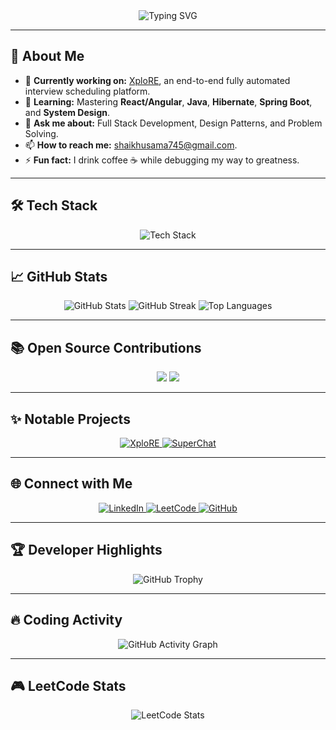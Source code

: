 <div align="center">
  <img src="https://readme-typing-svg.herokuapp.com?font=Fira+Code&weight=600&size=25&pause=1000&color=F7931A&background=FFFFFF00&center=true&vCenter=true&width=435&lines=Hi+there+%F0%9F%91%8B%2C+I'm+Osama+Shaikh!;Full+Stack+Developer+%7C+Open+Source+Contributor;Building+scalable+and+efficient+apps!+%F0%9F%92%BB" alt="Typing SVG" />
</div>

---

## 🚀 About Me

- 🔭 **Currently working on:** [XploRE](https://github.com/usamashaikh13/Xplore_Frontend), an end-to-end fully automated interview scheduling platform.  
- 🌱 **Learning:** Mastering **React/Angular**, **Java**, **Hibernate**, **Spring Boot**, and **System Design**.  
- 💬 **Ask me about:** Full Stack Development, Design Patterns, and Problem Solving.  
- 📫 **How to reach me:** [shaikhusama745@gmail.com](mailto:shaikhusama745@gmail.com).  
- ⚡ **Fun fact:** I drink coffee ☕ while debugging my way to greatness.  

---

## 🛠️ Tech Stack
<p align="center">
  <img src="https://skillicons.dev/icons?i=javascript,typescript,react,nextjs,nodejs,express,mongodb,postgres,python,java,angular,html,css,bootstrap,tailwind,docker,kubernetes,aws" alt="Tech Stack" />
</p>

---

## 📈 GitHub Stats
<div align="center">
  <img src="https://github-readme-stats.vercel.app/api?username=usamashaikh13&show_icons=true&theme=tokyonight&count_private=true" alt="GitHub Stats" />
  <img src="https://github-readme-streak-stats.herokuapp.com/?user=usamashaikh13&theme=tokyonight" alt="GitHub Streak" />
  <img src="https://github-readme-stats.vercel.app/api/top-langs/?username=usamashaikh13&layout=compact&theme=tokyonight" alt="Top Languages" />
</div>

---

## 📚 Open Source Contributions
<p align="center">
  <a href="https://github.com/vercel/next.js" target="_blank"><img src="https://img.shields.io/badge/Next.js-Contributor-blue?style=for-the-badge&logo=next.js" /></a>
  <a href="https://github.com/facebook/react" target="_blank"><img src="https://img.shields.io/badge/React-Contributor-blue?style=for-the-badge&logo=react" /></a>
</p>

---

## ✨ Notable Projects
<div align="center">
  <a href="https://github.com/usamashaikh13/xplore">
    <img src="https://github-readme-stats.vercel.app/api/pin/?username=usamashaikh13&repo=xplore&theme=tokyonight" alt="XploRE" />
  </a>
  <a href="https://github.com/usamashaikh13/superchat">
    <img src="https://github-readme-stats.vercel.app/api/pin/?username=usamashaikh13&repo=superchat&theme=tokyonight" alt="SuperChat" />
  </a>
</div>

---

## 🌐 Connect with Me
<p align="center">
  <a href="https://www.linkedin.com/in/osama-shaikh-103b941a6/" target="_blank">
    <img src="https://img.shields.io/badge/LinkedIn-Connect-blue?style=for-the-badge&logo=linkedin" alt="LinkedIn" />
  </a>
  <a href="https://leetcode.com/shaikhusama745/" target="_blank">
    <img src="https://img.shields.io/badge/LeetCode-Practice-yellow?style=for-the-badge&logo=leetcode" alt="LeetCode" />
  </a>
  <a href="https://github.com/usamashaikh13" target="_blank">
    <img src="https://img.shields.io/badge/GitHub-Follow-lightgrey?style=for-the-badge&logo=github" alt="GitHub" />
  </a>
</p>

---

## 🏆 Developer Highlights
<p align="center">
  <img src="https://github-profile-trophy.vercel.app/?username=usamashaikh13&theme=onedark&no-frame=true&row=1&column=6" alt="GitHub Trophy" />
</p>

---

## 🔥 Coding Activity
<p align="center">
  <img src="https://github-readme-activity-graph.vercel.app/graph?username=usamashaikh13&theme=tokyo-night" alt="GitHub Activity Graph" />
</p>

---

## 🎮 LeetCode Stats
<p align="center">
  <img src="https://leetcard.jacoblin.cool/shaikhusama745?theme=dark&ext=heatmap" alt="LeetCode Stats" />
</p>
